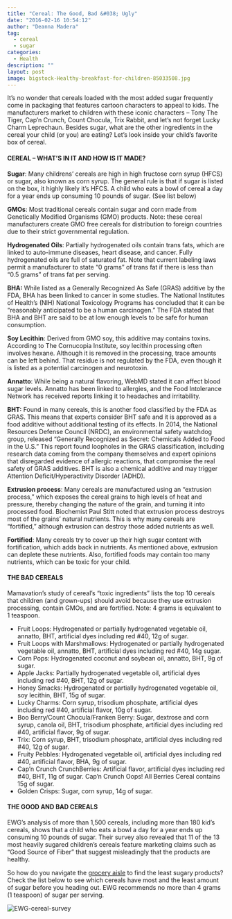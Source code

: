 ```yaml
---
title: "Cereal: The Good, Bad &#038; Ugly"
date: "2016-02-16 10:54:12"
author: "Deanna Madera"
tag:
  - cereal
  - sugar
categories:
  - Health
description: ""
layout: post
image: bigstock-Healthy-breakfast-for-children-85033508.jpg
---
```


It’s no wonder that cereals loaded with the most added sugar frequently come in packaging that features cartoon characters to appeal to kids. The manufacturers market to children with these iconic characters – Tony The Tiger, Cap’n Crunch, Count Chocula, Trix Rabbit, and let’s not forget Lucky Charm Leprechaun. Besides sugar, what are the other ingredients in the cereal your child (or you) are eating? Let’s look inside your child’s favorite box of cereal.

#### CEREAL – WHAT’S IN IT AND HOW IS IT MADE?

**Sugar**: Many childrens’ cereals are high in high fructose corn syrup (HFCS) or sugar, also known as corn syrup. The general rule is that if sugar is listed on the box, it highly likely it’s HFCS. A child who eats a bowl of cereal a day for a year ends up consuming 10 pounds of sugar. (See list below)

**GMOs**: Most traditional cereals contain sugar and corn made from Genetically Modified Organisms (GMO) products. Note: these cereal manufacturers create GMO free cereals for distribution to foreign countries due to their strict governmental regulation.

**Hydrogenated Oils**: Partially hydrogenated oils contain trans fats, which are linked to auto-immune diseases, heart disease, and cancer. Fully hydrogenated oils are full of saturated fat. Note that current labeling laws permit a manufacturer to state “0 grams” of trans fat if there is less than “0.5 grams” of trans fat per serving.

**BHA:** While listed as a Generally Recognized As Safe (GRAS) additive by the FDA, BHA has been linked to cancer in some studies. The National Institutes of Health’s (NIH) National Toxicology Programs has concluded that it can be “reasonably anticipated to be a human carcinogen.” The FDA stated that BHA and BHT are said to be at low enough levels to be safe for human consumption.

**Soy Lecithin**: Derived from GMO soy, this additive may contains toxins. According to The Cornucopia Institute, soy lecithin processing often involves hexane. Although it is removed in the processing, trace amounts can be left behind. That residue is not regulated by the FDA, even though it is listed as a potential carcinogen and neurotoxin.

**Annatto**: While being a natural flavoring, WebMD stated it can affect blood sugar levels. Annatto has been linked to allergies, and the Food Intolerance Network has received reports linking it to headaches and irritability.

**BHT:** Found in many cereals, this is another food classified by the FDA as GRAS. This means that experts consider BHT safe and it is approved as a food additive without additional testing of its effects. In 2014, the National Resources Defense Council (NRDC), an environmental safety watchdog group, released “Generally Recognized as Secret: Chemicals Added to Food in the U.S.” This report found loopholes in the GRAS classification, including research data coming from the company themselves and expert opinions that disregarded evidence of allergic reactions, that compromise the real safety of GRAS additives. BHT is also a chemical additive and may trigger Attention Deficit/Hyperactivity Disorder (ADHD).

**Extrusion process**: Many cereals are manufactured using an “extrusion process,” which exposes the cereal grains to high levels of heat and pressure, thereby changing the nature of the grain, and turning it into processed food. Biochemist Paul Stitt noted that extrusion process destroys most of the grains’ natural nutrients. This is why many cereals are “fortified,” although extrusion can destroy those added nutrients as well.

**Fortified**: Many cereals try to cover up their high sugar content with fortification, which adds back in nutrients. As mentioned above, extrusion can deplete these nutrients. Also, fortified foods may contain too many nutrients, which can be toxic for your child.

#### THE BAD CEREALS

Mamavation’s study of cereal’s “toxic ingredients” lists the top 10 cereals that children (and grown-ups) should avoid because they use extrusion processing, contain GMOs, and are fortified. Note: 4 grams is equivalent to 1 teaspoon.

- Fruit Loops: Hydrogenated or partially hydrogenated vegetable oil, annatto, BHT, artificial dyes including red #40, 12g of sugar.
- Fruit Loops with Marshmallows: Hydrogenated or partially hydrogenated vegetable oil, annatto, BHT, artificial dyes including red #40, 14g sugar.
- Corn Pops: Hydrogenated coconut and soybean oil, annatto, BHT, 9g of sugar.
- Apple Jacks: Partially hydrogenated vegetable oil, artificial dyes including red #40, BHT, 12g of sugar.
- Honey Smacks: Hydrogenated or partially hydrogenated vegetable oil, soy lecithin, BHT, 15g of sugar.
- Lucky Charms: Corn syrup, trisodium phosphate, artificial dyes including red #40, artificial flavor, 10g of sugar.
- Boo Berry/Count Chocula/Franken Berry: Sugar, dextrose and corn syrup, canola oil, BHT, trisodium phosphate, artificial dyes including red #40, artificial flavor, 9g of sugar.
- Trix: Corn syrup, BHT, trisodium phosphate, artificial dyes including red #40, 12g of sugar.
- Fruity Pebbles: Hydrogenated vegetable oil, artificial dyes including red #40, artificial flavor, BHA, 9g of sugar.
- Cap’n Crunch CrunchBerries: Artificial flavor, artificial dyes including red #40, BHT, 11g of sugar. Cap’n Crunch Oops! All Berries Cereal contains 15g of sugar.
- Golden Crisps: Sugar, corn syrup, 14g of sugar.

#### THE GOOD AND BAD CEREALS

EWG’s analysis of more than 1,500 cereals, including more than 180 kid’s cereals, shows that a child who eats a bowl a day for a year ends up consuming 10 pounds of sugar. Their survey also revealed that 11 of the 13 most heavily sugared children’s cereals feature marketing claims such as “Good Source of Fiber” that suggest misleadingly that the products are healthy.

So how do you navigate the [grocery aisle](/can-your-water-be-killing-you-the-good-and-the-bad) to find the least sugary products? Check the list below to see which cereals have most and the least amount of sugar before you heading out. EWG recommends no more than 4 grams (1 teaspoon) of sugar per serving.

![EWG-cereal-survey](http://moderntips.com/wp-content/uploads/2016/02/EWG-cereal-survey.png)
